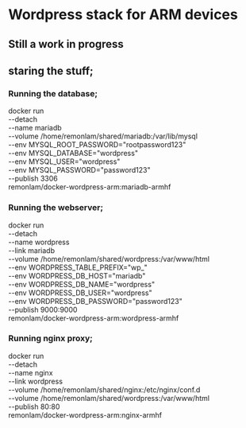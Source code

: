 # Wordpress stack for ARM devices

## Still a work in progress


## staring the stuff;

### Running the database;

docker run \
  --detach \
  --name mariadb \
  --volume /home/remonlam/shared/mariadb:/var/lib/mysql \
  --env MYSQL_ROOT_PASSWORD="rootpassword123" \
  --env MYSQL_DATABASE="wordpress" \
  --env MYSQL_USER="wordpress" \
  --env MYSQL_PASSWORD="password123" \
  --publish 3306 \
  remonlam/docker-wordpress-arm:mariadb-armhf


### Running the webserver;

docker run \
  --detach \
  --name wordpress \
  --link mariadb \
  --volume /home/remonlam/shared/wordpress:/var/www/html \
  --env WORDPRESS_TABLE_PREFIX="wp_" \
  --env WORDPRESS_DB_HOST="mariadb" \
  --env WORDPRESS_DB_NAME="wordpress" \
  --env WORDPRESS_DB_USER="wordpress" \
  --env WORDPRESS_DB_PASSWORD="password123" \
  --publish 9000:9000 \
  remonlam/docker-wordpress-arm:wordpress-armhf


### Running nginx proxy;

docker run \
  --detach \
  --name nginx \
  --link wordpress \
  --volume /home/remonlam/shared/nginx:/etc/nginx/conf.d \
  --volume /home/remonlam/shared/wordpress:/var/www/html \
  --publish 80:80 \
  remonlam/docker-wordpress-arm:nginx-armhf
